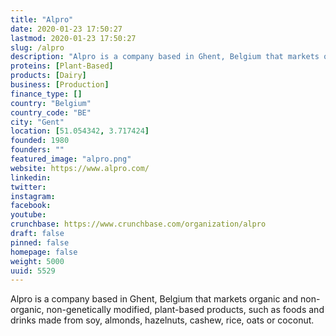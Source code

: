 ```yaml
---
title: "Alpro"
date: 2020-01-23 17:50:27
lastmod: 2020-01-23 17:50:27
slug: /alpro
description: "Alpro is a company based in Ghent, Belgium that markets organic and non-organic, non-genetically modified, plant-based products, such as foods and drinks made from soy, almonds, hazelnuts, cashew, rice, oats or coconut."
proteins: [Plant-Based]
products: [Dairy]
business: [Production]
finance_type: []
country: "Belgium"
country_code: "BE"
city: "Gent"
location: [51.054342, 3.717424]
founded: 1980
founders: ""
featured_image: "alpro.png"
website: https://www.alpro.com/
linkedin: 
twitter: 
instagram: 
facebook: 
youtube: 
crunchbase: https://www.crunchbase.com/organization/alpro
draft: false
pinned: false
homepage: false
weight: 5000
uuid: 5529
---
```

Alpro is a company based in Ghent, Belgium that markets organic and non-organic, non-genetically modified, plant-based products, such as foods and drinks made from soy, almonds, hazelnuts, cashew, rice, oats or coconut.
